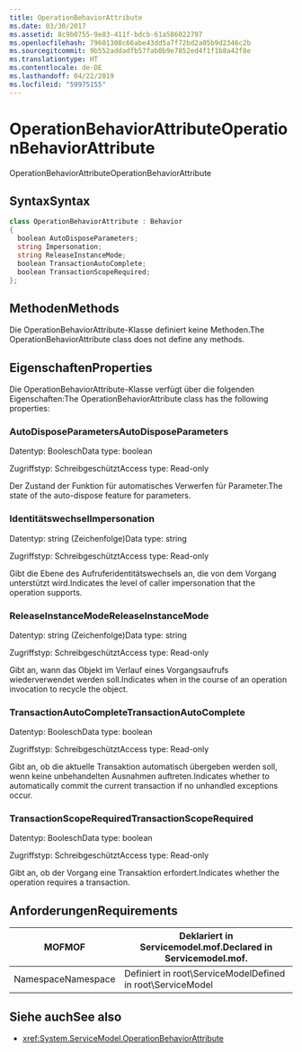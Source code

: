 ```yaml
---
title: OperationBehaviorAttribute
ms.date: 03/30/2017
ms.assetid: 8c9b0755-9e83-411f-bdcb-61a586022797
ms.openlocfilehash: 79601308c66abe43dd5a7f72bd2a05b9d2346c2b
ms.sourcegitcommit: 9b552addadfb57fab0b9e7852ed4f1f1b8a42f8e
ms.translationtype: HT
ms.contentlocale: de-DE
ms.lasthandoff: 04/22/2019
ms.locfileid: "59975155"
---
```

# <a name="operationbehaviorattribute"></a><span data-ttu-id="a49c0-102">OperationBehaviorAttribute</span><span class="sxs-lookup"><span data-stu-id="a49c0-102">OperationBehaviorAttribute</span></span>
<span data-ttu-id="a49c0-103">OperationBehaviorAttribute</span><span class="sxs-lookup"><span data-stu-id="a49c0-103">OperationBehaviorAttribute</span></span>  
  
## <a name="syntax"></a><span data-ttu-id="a49c0-104">Syntax</span><span class="sxs-lookup"><span data-stu-id="a49c0-104">Syntax</span></span>  
  
```csharp
class OperationBehaviorAttribute : Behavior  
{  
  boolean AutoDisposeParameters;  
  string Impersonation;  
  string ReleaseInstanceMode;  
  boolean TransactionAutoComplete;  
  boolean TransactionScopeRequired;  
};  
```  
  
## <a name="methods"></a><span data-ttu-id="a49c0-105">Methoden</span><span class="sxs-lookup"><span data-stu-id="a49c0-105">Methods</span></span>  
 <span data-ttu-id="a49c0-106">Die OperationBehaviorAttribute-Klasse definiert keine Methoden.</span><span class="sxs-lookup"><span data-stu-id="a49c0-106">The OperationBehaviorAttribute class does not define any methods.</span></span>  
  
## <a name="properties"></a><span data-ttu-id="a49c0-107">Eigenschaften</span><span class="sxs-lookup"><span data-stu-id="a49c0-107">Properties</span></span>  
 <span data-ttu-id="a49c0-108">Die OperationBehaviorAttribute-Klasse verfügt über die folgenden Eigenschaften:</span><span class="sxs-lookup"><span data-stu-id="a49c0-108">The OperationBehaviorAttribute class has the following properties:</span></span>  
  
### <a name="autodisposeparameters"></a><span data-ttu-id="a49c0-109">AutoDisposeParameters</span><span class="sxs-lookup"><span data-stu-id="a49c0-109">AutoDisposeParameters</span></span>  
 <span data-ttu-id="a49c0-110">Datentyp: Boolesch</span><span class="sxs-lookup"><span data-stu-id="a49c0-110">Data type: boolean</span></span>  
  
 <span data-ttu-id="a49c0-111">Zugriffstyp: Schreibgeschützt</span><span class="sxs-lookup"><span data-stu-id="a49c0-111">Access type: Read-only</span></span>  
  
 <span data-ttu-id="a49c0-112">Der Zustand der Funktion für automatisches Verwerfen für Parameter.</span><span class="sxs-lookup"><span data-stu-id="a49c0-112">The state of the auto-dispose feature for parameters.</span></span>  
  
### <a name="impersonation"></a><span data-ttu-id="a49c0-113">Identitätswechsel</span><span class="sxs-lookup"><span data-stu-id="a49c0-113">Impersonation</span></span>  
 <span data-ttu-id="a49c0-114">Datentyp: string (Zeichenfolge)</span><span class="sxs-lookup"><span data-stu-id="a49c0-114">Data type: string</span></span>  
  
 <span data-ttu-id="a49c0-115">Zugriffstyp: Schreibgeschützt</span><span class="sxs-lookup"><span data-stu-id="a49c0-115">Access type: Read-only</span></span>  
  
 <span data-ttu-id="a49c0-116">Gibt die Ebene des Aufruferidentitätswechsels an, die von dem Vorgang unterstützt wird.</span><span class="sxs-lookup"><span data-stu-id="a49c0-116">Indicates the level of caller impersonation that the operation supports.</span></span>  
  
### <a name="releaseinstancemode"></a><span data-ttu-id="a49c0-117">ReleaseInstanceMode</span><span class="sxs-lookup"><span data-stu-id="a49c0-117">ReleaseInstanceMode</span></span>  
 <span data-ttu-id="a49c0-118">Datentyp: string (Zeichenfolge)</span><span class="sxs-lookup"><span data-stu-id="a49c0-118">Data type: string</span></span>  
  
 <span data-ttu-id="a49c0-119">Zugriffstyp: Schreibgeschützt</span><span class="sxs-lookup"><span data-stu-id="a49c0-119">Access type: Read-only</span></span>  
  
 <span data-ttu-id="a49c0-120">Gibt an, wann das Objekt im Verlauf eines Vorgangsaufrufs wiederverwendet werden soll.</span><span class="sxs-lookup"><span data-stu-id="a49c0-120">Indicates when in the course of an operation invocation to recycle the object.</span></span>  
  
### <a name="transactionautocomplete"></a><span data-ttu-id="a49c0-121">TransactionAutoComplete</span><span class="sxs-lookup"><span data-stu-id="a49c0-121">TransactionAutoComplete</span></span>  
 <span data-ttu-id="a49c0-122">Datentyp: Boolesch</span><span class="sxs-lookup"><span data-stu-id="a49c0-122">Data type: boolean</span></span>  
  
 <span data-ttu-id="a49c0-123">Zugriffstyp: Schreibgeschützt</span><span class="sxs-lookup"><span data-stu-id="a49c0-123">Access type: Read-only</span></span>  
  
 <span data-ttu-id="a49c0-124">Gibt an, ob die aktuelle Transaktion automatisch übergeben werden soll, wenn keine unbehandelten Ausnahmen auftreten.</span><span class="sxs-lookup"><span data-stu-id="a49c0-124">Indicates whether to automatically commit the current transaction if no unhandled exceptions occur.</span></span>  
  
### <a name="transactionscoperequired"></a><span data-ttu-id="a49c0-125">TransactionScopeRequired</span><span class="sxs-lookup"><span data-stu-id="a49c0-125">TransactionScopeRequired</span></span>  
 <span data-ttu-id="a49c0-126">Datentyp: Boolesch</span><span class="sxs-lookup"><span data-stu-id="a49c0-126">Data type: boolean</span></span>  
  
 <span data-ttu-id="a49c0-127">Zugriffstyp: Schreibgeschützt</span><span class="sxs-lookup"><span data-stu-id="a49c0-127">Access type: Read-only</span></span>  
  
 <span data-ttu-id="a49c0-128">Gibt an, ob der Vorgang eine Transaktion erfordert.</span><span class="sxs-lookup"><span data-stu-id="a49c0-128">Indicates whether the operation requires a transaction.</span></span>  
  
## <a name="requirements"></a><span data-ttu-id="a49c0-129">Anforderungen</span><span class="sxs-lookup"><span data-stu-id="a49c0-129">Requirements</span></span>  
  
|<span data-ttu-id="a49c0-130">MOF</span><span class="sxs-lookup"><span data-stu-id="a49c0-130">MOF</span></span>|<span data-ttu-id="a49c0-131">Deklariert in Servicemodel.mof.</span><span class="sxs-lookup"><span data-stu-id="a49c0-131">Declared in Servicemodel.mof.</span></span>|  
|---------|-----------------------------------|  
|<span data-ttu-id="a49c0-132">Namespace</span><span class="sxs-lookup"><span data-stu-id="a49c0-132">Namespace</span></span>|<span data-ttu-id="a49c0-133">Definiert in root\ServiceModel</span><span class="sxs-lookup"><span data-stu-id="a49c0-133">Defined in root\ServiceModel</span></span>|  
  
## <a name="see-also"></a><span data-ttu-id="a49c0-134">Siehe auch</span><span class="sxs-lookup"><span data-stu-id="a49c0-134">See also</span></span>

- <xref:System.ServiceModel.OperationBehaviorAttribute>
